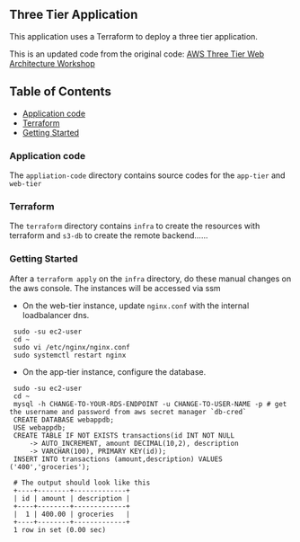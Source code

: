 ## Three Tier Application
This application uses a Terraform to deploy a three tier application.

This is an updated code from the original code: [AWS Three Tier Web Architecture Workshop](https://github.com/aws-samples/aws-three-tier-web-architecture-workshop/tree/main)

## Table of Contents
- [Application code](#Application-code)
- [Terraform](#Terraform)
- [Getting Started](#getting-started)

### Application code
The `appliation-code` directory contains source codes for the `app-tier` and `web-tier`

### Terraform
The `terraform` directory contains `infra` to create the resources with terraform and `s3-db` to create the remote backend......

### Getting Started
After a `terraform apply` on the `infra` directory, do these manual changes on the aws console. The instances will be accessed via ssm
- On the web-tier instance, update `nginx.conf` with the internal loadbalancer dns.
``` 
 sudo -su ec2-user
 cd ~
 sudo vi /etc/nginx/nginx.conf
 sudo systemctl restart nginx
 ```

- On the app-tier instance, configure the database.
```
 sudo -su ec2-user
 cd ~
 mysql -h CHANGE-TO-YOUR-RDS-ENDPOINT -u CHANGE-TO-USER-NAME -p # get the username and password from aws secret manager `db-cred`
 CREATE DATABASE webappdb;
 USE webappdb;
 CREATE TABLE IF NOT EXISTS transactions(id INT NOT NULL
     -> AUTO_INCREMENT, amount DECIMAL(10,2), description
     -> VARCHAR(100), PRIMARY KEY(id));
 INSERT INTO transactions (amount,description) VALUES ('400','groceries');

 # The output should look like this
 +----+--------+-------------+
 | id | amount | description |
 +----+--------+-------------+
 |  1 | 400.00 | groceries   |
 +----+--------+-------------+
 1 row in set (0.00 sec)
 
```

#####